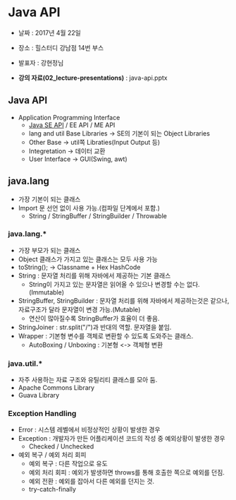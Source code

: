 # Java API
* 날짜 : 2017년 4월 22일
* 장소 : 힐스터디 강남점 14번 부스
* 발표자 : 강현정님

* **강의 자료(02_lecture-presentations)** : java-api.pptx

## Java API
* Application Programming Interface
  * [Java SE API](https://docs.oracle.com/javase/8/docs/api/) / EE API / ME API
  * lang and util Base Libraries -> SE의 기본이 되는 Object Libraries
  * Other Base -> util쪽 Libraties(Input Output 등)
  * Integretation -> 데이터 교환
  * User Interface -> GUI(Swing, awt)
## java.lang
 * 가장 기본이 되는 클래스
 * Import 문 선언 없이 사용 가능.(컴파일 단계에서 포함.)
   * String / StringBuffer / StringBuilder / Throwable
### java.lang.*
 * 가장 부모가 되는 클래스
 * Object 클래스가 가지고 있는 클래스는 모두 사용 가능
 * toString(); -> Classname + Hex HashCode
 * String : 문자열 처리를 위해 자바에서 제공하는 기본 클래스
   * String이 가지고 있는 문자열은 읽어올 수 있으나 변경할 수는 없다.(Immutable)
 * StringBuffer, StringBuilder : 문자열 처리를 위해 자바에서 제공하는것은 같으나, 자료구조가 달라 문자열이 변경 가능.(Mutable)
   * 연산이 많아질수록 StringBuffer가 효율이 더 좋음.
 * StringJoiner : str.split("/")과 반대의 역할. 문자열을 붙임.
 * Wrapper : 기본형 변수를 객체로 변환할 수 있도록 도와주는 클래스.
   * AutoBoxing / Unboxing : 기본형 <-> 객체형 변환
### java.util.*
 * 자주 사용하는 자료 구조와 유틸리티 클래스를 모아 둠.
 * Apache Commons Library
 * Guava Library
### Exception Handling
 * Error : 시스템 레벨에서 비정상적인 상황이 발생한 경우
 * Exception : 개발자가 만든 어플리케이션 코드의 작성 중 예외상황이 발생한 경우
   * Checked / Unchecked
 * 예외 복구 / 예외 처리 회피
   * 예외 복구 : 다른 작업으로 유도
   * 예외 처리 회피 : 예외가 발생하면 throws를 통해 호출한 쪽으로 예외를 던짐.
   * 예외 전환 : 예외를 잡아서 다른 예외를 던지는 것.
   * try-catch-finally
